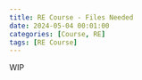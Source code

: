 ```yaml
---
title: RE Course - Files Needed
date: 2024-05-04 00:01:00
categories: [Course, RE]
tags: [RE Course]
---
```


WIP